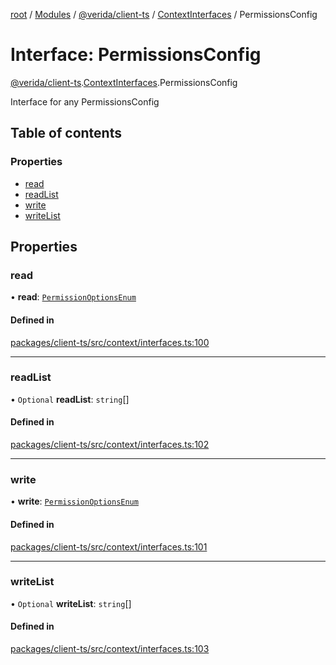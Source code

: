 [root](../README.md) / [Modules](../modules.md) / [@verida/client-ts](../modules/verida_client_ts.md) / [ContextInterfaces](../modules/verida_client_ts.ContextInterfaces.md) / PermissionsConfig

# Interface: PermissionsConfig

[@verida/client-ts](../modules/verida_client_ts.md).[ContextInterfaces](../modules/verida_client_ts.ContextInterfaces.md).PermissionsConfig

Interface for any PermissionsConfig

## Table of contents

### Properties

- [read](verida_client_ts.ContextInterfaces.PermissionsConfig.md#read)
- [readList](verida_client_ts.ContextInterfaces.PermissionsConfig.md#readlist)
- [write](verida_client_ts.ContextInterfaces.PermissionsConfig.md#write)
- [writeList](verida_client_ts.ContextInterfaces.PermissionsConfig.md#writelist)

## Properties

### read

• **read**: [`PermissionOptionsEnum`](../enums/verida_client_ts.ContextInterfaces.PermissionOptionsEnum.md)

#### Defined in

[packages/client-ts/src/context/interfaces.ts:100](https://github.com/verida/verida-js/blob/039856c/packages/client-ts/src/context/interfaces.ts#L100)

___

### readList

• `Optional` **readList**: `string`[]

#### Defined in

[packages/client-ts/src/context/interfaces.ts:102](https://github.com/verida/verida-js/blob/039856c/packages/client-ts/src/context/interfaces.ts#L102)

___

### write

• **write**: [`PermissionOptionsEnum`](../enums/verida_client_ts.ContextInterfaces.PermissionOptionsEnum.md)

#### Defined in

[packages/client-ts/src/context/interfaces.ts:101](https://github.com/verida/verida-js/blob/039856c/packages/client-ts/src/context/interfaces.ts#L101)

___

### writeList

• `Optional` **writeList**: `string`[]

#### Defined in

[packages/client-ts/src/context/interfaces.ts:103](https://github.com/verida/verida-js/blob/039856c/packages/client-ts/src/context/interfaces.ts#L103)
